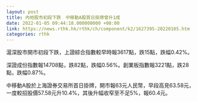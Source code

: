 ```yaml
---
layout: post
title: 內地股市初段下跌　中移動A股首日掛牌曾升1成
date: 2022-01-05 09:44:18.000000000 +08:00
link: https://news.rthk.hk/rthk/ch/component/k2/1627395-20220105.htm
categories: rthk
---
```


滬深股市開市初段下跌，上證綜合指數較早時報3617點，跌15點，跌幅0.42%。

深證成份指數報14708點，跌82點，跌幅0.56%。創業板指數報3221點，跌28點，跌幅0.87%。

中移動A股於上海證券交易所首日掛牌，開市報63元人民幣，早段高見63.58元，一度較招股價57.58元升10.4%，其後升幅收窄至不足5%，報60.4元。

